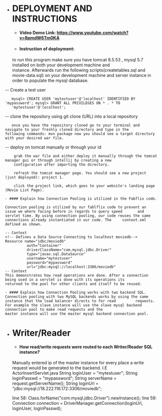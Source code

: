 - # DEPLOYMENT AND INSTRUCTIONS

    - #### Video Demo Link: https://www.youtube.com/watch?v=8pmdW6Tm0KA

    - #### Instruction of deployment: 
    to run this program make sure you have tomcat 8.5.53 , mysql 5.7 installed on both your development machine and      
    instance. Afterwards run the following scripts(createtables.sql and movie-data.sql) on your development machine and 
    server instance in order to populate the mysql database.

-- Create a test user


       mysql> CREATE USER 'mytestuser'@'localhost' IDENTIFIED BY 'mypassword'; mysql> GRANT ALL PRIVILEGES ON * . * TO  
       'mytestuser'@'localhost';

-- clone the repository using git clone (URL) into a local repository


       once you have the repository cloned go to your terminal and navigate to your freshly cloned directory and type in the          following commands: mvn package now you should see a target directory with your desired war file.

-- deploy on tomcat manually or through your id

    
        grab the war file and either deploy it manually through the tomcat manager gui or through intellij by creating a new 
        configuration after importing the directory.

        refresh the tomcat manager page. You should see a new project (just deployed): project 1.

        click the project link, which goes to your website's landing page  (Movie List Page).

    - #### Explain how Connection Pooling is utilized in the Fabflix code.
    
    Connection pooling is utilized by our fablflix code to prevent an issue we where facing before in regards to query speed       and servlet time. By using connection pooling, our code reuses the same connections already instantiated in our code. The     context.xml defined as shown.
    
    -- Context
    <!-- Defines a Data Source Connecting to localhost moviedb-->
    Resource name="jdbc/moviedb"
              auth="Container"
              driverClassName="com.mysql.jdbc.Driver"
              type="javax.sql.DataSource"
              username="mytestuser"
              password="mypassword"
              url="jdbc:mysql://localhost:3306/moviedb"
    -- Context
    This demonstrates how read operations are done. After a connection being used in a servlet is done with its operations its 
    returned to the pool for other clients and itself to be reused.
    
    - #### Explain how Connection Pooling works with two backend SQL.
    Connection pooling with two MySQL backends works by using the same instance that the load balancer directs to for read         requests. For example the slave instance will use the slave mysql backend connection pool to make read requests and the  
    master instance will use the master mysql backend connection pool.
    
- # Writer/Reader
    
    - #### How read/write requests were routed to each Writer/Reader SQL instance?
    Manually entered ip of the master instance for every place a write request would be generated to the backend. I.E   
    ActorInsertServlet.java
    String loginUser = "mytestuser";
    String loginPasswd = "mypassword";
    String serverName = request.getServerName();
    String loginUrl = "jdbc:mysql://18.222.116.172:3306/moviedb";
        
    line 58: Class.forName("com.mysql.jdbc.Driver").newInstance();
    line 59: Connection connection = DriverManager.getConnection(loginUrl, loginUser, loginPasswd);
    
